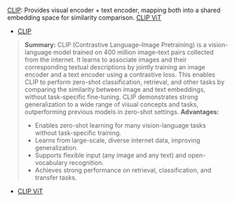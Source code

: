 [CLIP](https://arxiv.org/abs/2103.00020): Provides visual encoder + text encoder, mapping both into a shared embedding space for similarity comparison. [CLIP ViT](https://huggingface.co/openai/clip-vit-large-patch14)

- [CLIP](model/CLIP.md)
 > **Summary:** CLIP (Contrastive Language–Image Pretraining) is a vision-language model trained on 400 million image–text pairs collected from the internet. It learns to associate images and their corresponding textual descriptions by jointly training an image encoder and a text encoder using a contrastive loss. This enables CLIP to perform zero-shot classification, retrieval, and other tasks by comparing the similarity between image and text embeddings, without task-specific fine-tuning. CLIP demonstrates strong generalization to a wide range of visual concepts and tasks, outperforming previous models in zero-shot settings.
 > **Advantages:**
 >- Enables zero-shot learning for many vision-language tasks without task-specific training.
 >- Learns from large-scale, diverse internet data, improving generalization.
 >- Supports flexible input (any image and any text) and open-vocabulary recognition.
 >- Achieves strong performance on retrieval, classification, and transfer tasks.

- [CLIP ViT](https://huggingface.co/openai/clip-vit-large-patch14)
